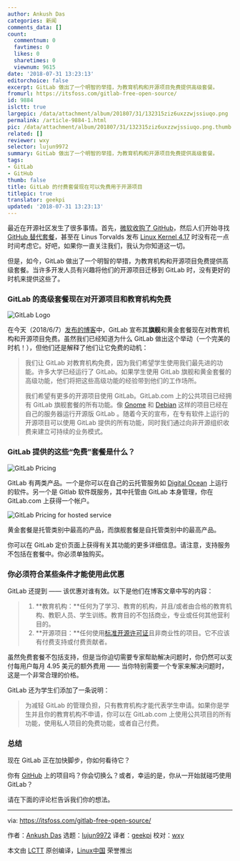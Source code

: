 ```yaml
---
author: Ankush Das
categories: 新闻
comments_data: []
count:
  commentnum: 0
  favtimes: 0
  likes: 0
  sharetimes: 0
  viewnum: 9615
date: '2018-07-31 13:23:13'
editorchoice: false
excerpt: GitLab 做出了一个明智的举措，为教育机构和开源项目免费提供高级套餐。
fromurl: https://itsfoss.com/gitlab-free-open-source/
id: 9884
islctt: true
largepic: /data/attachment/album/201807/31/132315ziz6uxzzwjssiuqo.png
permalink: /article-9884-1.html
pic: /data/attachment/album/201807/31/132315ziz6uxzzwjssiuqo.png.thumb.jpg
related: []
reviewer: wxy
selector: lujun9972
summary: GitLab 做出了一个明智的举措，为教育机构和开源项目免费提供高级套餐。
tags:
- GitLab
- GitHub
thumb: false
title: GitLab 的付费套餐现在可以免费用于开源项目
titlepic: true
translator: geekpi
updated: '2018-07-31 13:23:13'
---
```


最近在开源社区发生了很多事情。首先，[微软收购了 GitHub](https://itsfoss.com/microsoft-github/)，然后人们开始寻找 [GitHub 替代套餐](https://itsfoss.com/github-alternatives/)，甚至在 Linus Torvalds 发布 [Linux Kernel 4.17](https://itsfoss.com/linux-kernel-4-17/) 时没有花一点时间考虑它。好吧，如果你一直关注我们，我认为你知道这一切。


但是，如今，GitLab 做出了一个明智的举措，为教育机构和开源项目免费提供高级套餐。当许多开发人员有兴趣将他们的开源项目迁移到 GitLab 时，没有更好的时机来提供这些了。


### GitLab 的高级套餐现在对开源项目和教育机构免费


![GitLab Logo](/data/attachment/album/201807/31/132315ziz6uxzzwjssiuqo.png)


在今天（2018/6/7）[发布的博客](https://about.gitlab.com/2018/06/05/gitlab-ultimate-and-gold-free-for-education-and-open-source/)中，GitLab 宣布其**旗舰**和黄金套餐现在对教育机构和开源项目免费。虽然我们已经知道为什么 GitLab 做出这个举动（一个完美的时机！），但他们还是解释了他们让它免费的动机：



> 
> 我们让 GitLab 对教育机构免费，因为我们希望学生使用我们最先进的功能。许多大学已经运行了 GitLab。如果学生使用 GitLab 旗舰和黄金套餐的高级功能，他们将把这些高级功能的经验带到他们的工作场所。
> 
> 
> 我们希望有更多的开源项目使用 GitLab。GitLab.com 上的公共项目已经拥有 GitLab 旗舰套餐的所有功能。像 [Gnome](https://www.gnome.org/news/2018/05/gnome-moves-to-gitlab-2/) 和 [Debian](https://salsa.debian.org/public) 这样的项目已经在自己的服务器运行开源版 GitLab 。随着今天的宣布，在专有软件上运行的开源项目可以使用 GitLab 提供的所有功能，同时我们通过向非开源组织收费来建立可持续的业务模式。
> 
> 
> 


### GitLab 提供的这些“免费”套餐是什么？


![GitLab Pricing](/data/attachment/album/201807/31/132316epiu5fu9mud9smi7.jpg)


GitLab 有两类产品。一个是你可以在自己的云托管服务如 [Digital Ocean](https://m.do.co/c/d58840562553) 上运行的软件。另一个是 Gitlab 软件既服务，其中托管由 GitLab 本身管理，你在 GitLab.com 上获得一个帐户。


![GitLab Pricing for hosted service](/data/attachment/album/201807/31/132316cmktmlibtdmkwiki.jpg)


黄金套餐是托管类别中最高的产品，而旗舰套餐是自托管类别中的最高产品。


你可以在 GitLab 定价页面上获得有关其功能的更多详细信息。请注意，支持服务不包括在套餐中。你必须单独购买。


### 你必须符合某些条件才能使用此优惠


GitLab 还提到 —— 该优惠对谁有效。以下是他们在博客文章中写的内容：



> 
> 1. **教育机构：**任何为了学习、教育的机构，并且/或者由合格的教育机构、教职人员、学生训练。教育目的不包括商业，专业或任何其他营利目的。
> 2. **开源项目：**任何使用[标准开源许可证](https://itsfoss.com/open-source-licenses-explained/)且非商业性的项目。它不应该有付费支持或付费贡献者。
> 
> 
> 


虽然免费套餐不包括支持，但是当你迫切需要专家帮助解决问题时，你仍然可以支付每用户每月 4.95 美元的额外费用 —— 当你特别需要一个专家来解决问题时，这是一个非常合理的价格。


GitLab 还为学生们添加了一条说明：



> 
> 为减轻 GitLab 的管理负担，只有教育机构才能代表学生申请。如果你是学生并且你的教育机构不申请，你可以在 GitLab.com 上使用公共项目的所有功能，使用私人项目的免费功能，或者自己付费。
> 
> 
> 


### 总结


现在 GitLab 正在加快脚步，你如何看待它？


你有 [GitHub](https://github.com/) 上的项目吗？你会切换么？或者，幸运的是，你从一开始就碰巧使用 GitLab？


请在下面的评论栏告诉我们你的想法。




---


via: <https://itsfoss.com/gitlab-free-open-source/>


作者：[Ankush Das](https://itsfoss.com/author/ankush/) 选题：[lujun9972](https://github.com/lujun9972) 译者：[geekpi](https://github.com/geekpi) 校对：[wxy](https://github.com/wxy)


本文由 [LCTT](https://github.com/LCTT/TranslateProject) 原创编译，[Linux中国](https://linux.cn/) 荣誉推出